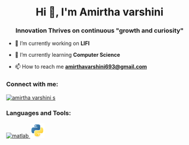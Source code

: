 <h1 align="center">Hi 👋, I'm Amirtha varshini</h1>
<h3 align="center">Innovation Thrives on continuous "growth and curiosity"</h3>

- 🔭 I’m currently working on **LIFI**

- 🌱 I’m currently learning **Computer Science**

- 📫 How to reach me **amirthavarshini693@gmail.com**

<h3 align="left">Connect with me:</h3>
<p align="left">
<a href="https://linkedin.com/in/amirtha varshini s" target="blank"><img align="center" src="https://raw.githubusercontent.com/rahuldkjain/github-profile-readme-generator/master/src/images/icons/Social/linked-in-alt.svg" alt="amirtha varshini s" height="30" width="40" /></a>
</p>

<h3 align="left">Languages and Tools:</h3>
<p align="left"> <a href="https://www.mathworks.com/" target="_blank" rel="noreferrer"> <img src="https://upload.wikimedia.org/wikipedia/commons/2/21/Matlab_Logo.png" alt="matlab" width="40" height="40"/> </a> <a href="https://www.python.org" target="_blank" rel="noreferrer"> <img src="https://raw.githubusercontent.com/devicons/devicon/master/icons/python/python-original.svg" alt="python" width="40" height="40"/> </a> </p>
